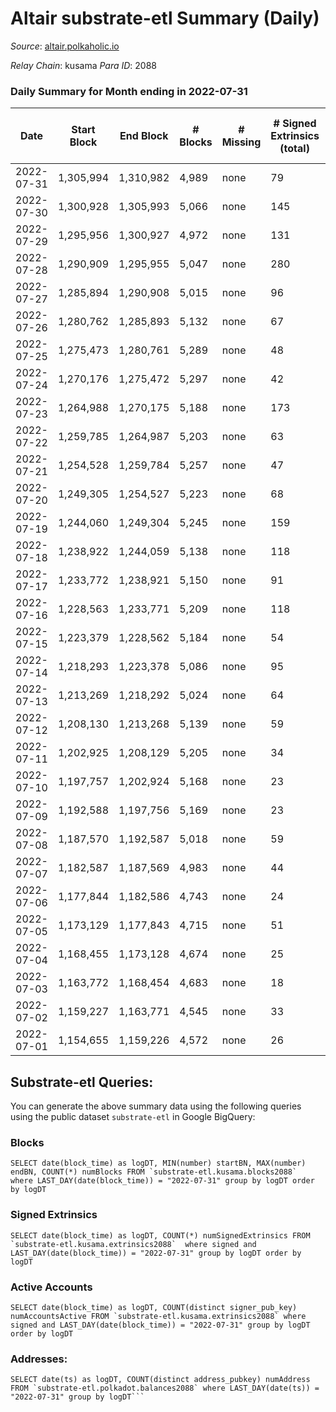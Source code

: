 # Altair substrate-etl Summary (Daily)

_Source_: [altair.polkaholic.io](https://altair.polkaholic.io)

*Relay Chain*: kusama
*Para ID*: 2088



### Daily Summary for Month ending in 2022-07-31


| Date | Start Block | End Block | # Blocks | # Missing | # Signed Extrinsics (total) | # Active Accounts | # Addresses with Balances | # Events | # Transfers | # XCM Transfers In | # XCM Transfers Out |
| ---- | ----------- | --------- | -------- | --------- | --------------------------- | ----------------- | ------------------------- | -------- | ----------- | ------------------ | ------------------- |
| 2022-07-31 | 1,305,994 | 1,310,982 | 4,989 | none  | 79 | 49 | 22,390 | 10,376 | 55 ($10,736.79) | 3 ($1.93) | 20 ($4,411.64) |
| 2022-07-30 | 1,300,928 | 1,305,993 | 5,066 | none  | 145 | 104 | 22,384 | 10,841 | 112 ($6,674.86) | 2 ($663.55) | 10 ($2,230.11) |
| 2022-07-29 | 1,295,956 | 1,300,927 | 4,972 | none  | 131 | 59 | 22,368 | 10,612 | 80 ($30,557.70) | 10 ($2,198.03) | 22 ($5,207.88) |
| 2022-07-28 | 1,290,909 | 1,295,955 | 5,047 | none  | 280 | 149 | 22,363 | 11,312 | 122 ($2,068.13) | 8 ($425.50) | 19 ($310.81) |
| 2022-07-27 | 1,285,894 | 1,290,908 | 5,015 | none  | 96 | 55 | 22,356 | 10,525 | 59 ($11,010.39) | 4 ($519.08) | 23 ($5,584.79) |
| 2022-07-26 | 1,280,762 | 1,285,893 | 5,132 | none  | 67 | 40 | 22,351 | 10,580 | 47 ($5,847.43) |   | 13 ($2,658.93) |
| 2022-07-25 | 1,275,473 | 1,280,761 | 5,289 | none  | 48 | 32 | 22,347 | 10,857 | 28 ($10,173.90) | 8 ($2,004.92) | 10 ($1,359.07) |
| 2022-07-24 | 1,270,176 | 1,275,472 | 5,297 | none  | 42 | 28 | 22,345 | 10,798 | 25 ($2,583.20) | 1 ($0.45) | 12 ($1,354.97) |
| 2022-07-23 | 1,264,988 | 1,270,175 | 5,188 | none  | 173 | 96 | 22,342 | 11,571 | 140 ($9,291.09) |   | 13 ($5,690.23) |
| 2022-07-22 | 1,259,785 | 1,264,987 | 5,203 | none  | 63 | 37 | 22,286 | 10,745 | 44 ($5,783.20) | 1 ($0.20) | 19 ($3,069.43) |
| 2022-07-21 | 1,254,528 | 1,259,784 | 5,257 | none  | 47 | 31 | 22,282 | 10,755 | 27 ($1,806.11) | 1 ($0.04) | 11 ($1,037.42) |
| 2022-07-20 | 1,249,305 | 1,254,527 | 5,223 | none  | 68 | 49 | 22,279 | 10,789 | 33 ($1,462.68) | 2 ($0.60) | 12 ($964.96) |
| 2022-07-19 | 1,244,060 | 1,249,304 | 5,245 | none  | 159 | 76 | 22,272 | 11,349 | 106 ($27,990.85) | 15 ($5,014.18) | 50 ($13,099.33) |
| 2022-07-18 | 1,238,922 | 1,244,059 | 5,138 | none  | 118 | 52 | 22,265 | 10,872 | 90 ($24,717.94) | 3 ($335.86) | 46 ($10,557.24) |
| 2022-07-17 | 1,233,772 | 1,238,921 | 5,150 | none  | 91 | 45 | 22,260 | 10,749 | 61 ($25,727.22) |   | 36 ($20,793.11) |
| 2022-07-16 | 1,228,563 | 1,233,771 | 5,209 | none  | 118 | 59 | 22,258 | 11,031 | 84 ($17,978.96) | 6 ($1,095.61) | 41 ($7,923.22) |
| 2022-07-15 | 1,223,379 | 1,228,562 | 5,184 | none  | 54 | 39 | 22,251 | 10,661 | 32 ($4,148.25) | 5 ($1,879.25) | 10 ($1,566.36) |
| 2022-07-14 | 1,218,293 | 1,223,378 | 5,086 | none  | 95 | 64 | 22,246 | 10,656 | 56 ($18,422.92) |   | 29 ($16,837.72) |
| 2022-07-13 | 1,213,269 | 1,218,292 | 5,024 | none  | 64 | 44 | 22,237 | 10,370 | 35 ($2,997.87) | 1 ($0.075) | 18 ($2,537.70) |
| 2022-07-12 | 1,208,130 | 1,213,268 | 5,139 | none  | 59 | 40 | 22,230 | 10,554 | 25 ($1,909.28) | 1 ($0.13) | 11 ($374.50) |
| 2022-07-11 | 1,202,925 | 1,208,129 | 5,205 | none  | 34 | 23 | 22,227 | 10,584 | 20 ($3,274.25) |   | 3 ($9.41) |
| 2022-07-10 | 1,197,757 | 1,202,924 | 5,168 | none  | 23 | 20 | 22,224 | 10,446 | 9 ($234.24) |   | 1 ($33.95) |
| 2022-07-09 | 1,192,588 | 1,197,756 | 5,169 | none  | 23 | 12 | 22,221 | 10,488 | 2 ($4.23) | 1 ($0.14) | 1 ($0.77) |
| 2022-07-08 | 1,187,570 | 1,192,587 | 5,018 | none  | 59 | 39 | 22,220 | 10,315 | 26 ($1,512.82) |   | 5 ($57.86) |
| 2022-07-07 | 1,182,587 | 1,187,569 | 4,983 | none  | 44 | 37 | 22,218 | 10,175 | 14 ($60.47) |   | 3 ($16.73) |
| 2022-07-06 | 1,177,844 | 1,182,586 | 4,743 | none  | 24 | 22 | 22,213 | 9,586 |   |   |   |
| 2022-07-05 | 1,173,129 | 1,177,843 | 4,715 | none  | 51 | 33 | 22,213 | 9,656 | 7 ($2,132.35) |   | 2 ($86.64) |
| 2022-07-04 | 1,168,455 | 1,173,128 | 4,674 | none  | 25 | 20 | 22,213 | 9,456 | 8 ($1,962.74) |   |   |
| 2022-07-03 | 1,163,772 | 1,168,454 | 4,683 | none  | 18 | 16 | 22,211 | 9,458 | 9 ($748.12) |   | 1 ($19.13) |
| 2022-07-02 | 1,159,227 | 1,163,771 | 4,545 | none  | 33 | 24 | 22,211 | 9,254 | 13 ($147.55) | 1 ($0.097) | 3 ($88.30) |
| 2022-07-01 | 1,154,655 | 1,159,226 | 4,572 | none  | 26 | 17 | 22,206 | 9,263 | 8 ($220.52) |   |   |

## Substrate-etl Queries:
You can generate the above summary data using the following queries using the public dataset `substrate-etl` in Google BigQuery:


### Blocks
```
SELECT date(block_time) as logDT, MIN(number) startBN, MAX(number) endBN, COUNT(*) numBlocks FROM `substrate-etl.kusama.blocks2088`  where LAST_DAY(date(block_time)) = "2022-07-31" group by logDT order by logDT
```


### Signed Extrinsics
```
SELECT date(block_time) as logDT, COUNT(*) numSignedExtrinsics FROM `substrate-etl.kusama.extrinsics2088`  where signed and LAST_DAY(date(block_time)) = "2022-07-31" group by logDT order by logDT
```


### Active Accounts
```
SELECT date(block_time) as logDT, COUNT(distinct signer_pub_key) numAccountsActive FROM `substrate-etl.kusama.extrinsics2088` where signed and LAST_DAY(date(block_time)) = "2022-07-31" group by logDT order by logDT
```


### Addresses:
```
SELECT date(ts) as logDT, COUNT(distinct address_pubkey) numAddress FROM `substrate-etl.polkadot.balances2088` where LAST_DAY(date(ts)) = "2022-07-31" group by logDT```

